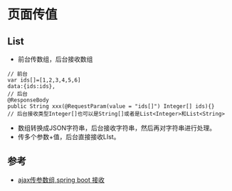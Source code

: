 # 页面传值

## List
- 前台传数组，后台接收数组
```text
// 前台
var ids[]=[1,2,3,4,5,6]
data:{ids:ids},
// 后台
@ResponseBody
public String xxx(@RequestParam(value = "ids[]") Integer[] ids){}
// 后台接收类型Integer[]也可以是String[]或者是List<Integer>和List<String>
```
- 数组转换成JSON字符串，后台接收字符串，然后再对字符串进行处理。
- 传多个参数+值，后台直接接收LIst。

## 参考
- [ajax传参数组,spring boot 接收](https://www.jianshu.com/p/85251b746058)